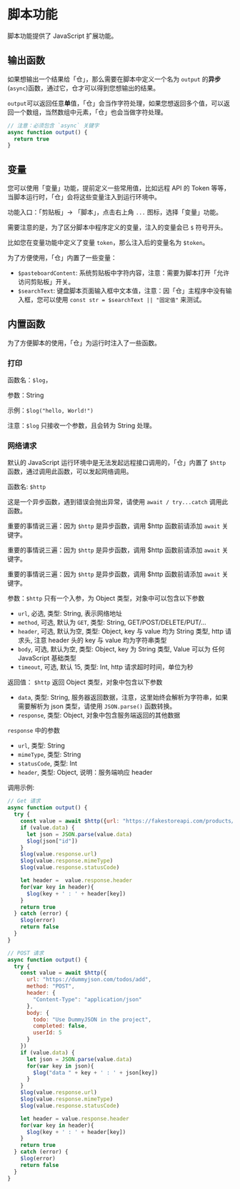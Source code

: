 # 脚本功能

脚本功能提供了 JavaScript 扩展功能。

## 输出函数

如果想输出一个结果给「仓」，那么需要在脚本中定义一个名为 `output` 的**异步**(`async`)函数，通过它，仓才可以得到您想输出的结果。

`output`可以返回任意**单**值，「仓」会当作字符处理，如果您想返回多个值，可以返回一个数组，当然数组中元素，「仓」也会当做字符处理。

```javascript
// 注意：必须包含 `async` 关键字
async function output() {
  return true
}
```

## 变量

您可以使用「变量」功能，提前定义一些常用值，比如远程 API 的 Token 等等，当脚本运行时，「仓」会将这些变量注入到运行环境中。

功能入口：「剪贴板」-> 「脚本」，点击右上角 `...` 图标，选择「变量」功能。

需要注意的是，为了区分脚本中程序定义的变量，注入的变量会已 `$` 符号开头。

比如您在变量功能中定义了变量 `token`，那么注入后的变量名为 `$token`。


为了方便使用，「仓」内置了一些变量：

* `$pasteboardContent`: 系统剪贴板中字符内容，注意：需要为脚本打开「允许访问剪贴板」开关。
* `$searchText`: 键盘脚本页面输入框中文本值，注意：因「仓」主程序中没有输入框，您可以使用 `const str = $searchText || "固定值"` 来测试。

## 内置函数

为了方便脚本的使用，「仓」为运行时注入了一些函数。

### 打印

函数名：`$log`，

参数：String

示例：`$log("hello, World!")`

注意：`$log` 只接收一个参数，且会转为 String 处理。

### 网络请求

默认的 JavaScript 运行环境中是无法发起远程接口调用的，「仓」内置了 `$http` 函数，通过调用此函数，可以发起网络调用。

函数名: `$http`

这是一个异步函数，遇到错误会抛出异常，请使用 `await / try...catch` 调用此函数。

重要的事情说三遍：因为 `$http` 是异步函数，调用 $http 函数前请添加 `await` 关键字。

重要的事情说三遍：因为 `$http` 是异步函数，调用 $http 函数前请添加 `await` 关键字。

重要的事情说三遍：因为 `$http` 是异步函数，调用 $http 函数前请添加 `await` 关键字。


参数：`$http` 只有一个入参，为 Object 类型，对象中可以包含以下参数

* `url`, 必选, 类型: String, 表示网络地址
* `method`, 可选, 默认为 `GET`, 类型: String, GET/POST/DELETE/PUT/...
* `header`, 可选, 默认为空, 类型: Object, key 与 value 均为 String 类型, http 请求头, 注意 header 头的 key 与 value 均为字符串类型
* `body`, 可选, 默认为空, 类型: Object, key 为 String 类型, Value 可以为 任何 JavaScript 基础类型
* `timeout`, 可选, 默认 15, 类型: Int, http 请求超时时间，单位为秒

返回值： `$http` 返回 Object 类型，对象中包含以下参数

* `data`, 类型: String, 服务器返回数据，注意，这里始终会解析为字符串，如果需要解析为 json 类型，请使用 `JSON.parse()` 函数转换。
* `response`, 类型: Object, 对象中包含服务端返回的其他数据

`response` 中的参数

* `url`, 类型: String
* `mimeType`, 类型: String
* `statusCode`, 类型: Int
* `header`, 类型: Object, 说明：服务端响应 header


调用示例:

```javascript
// Get 请求
async function output() {
  try {
    const value = await $http({url: "https://fakestoreapi.com/products/1"})
    if (value.data) {
      let json = JSON.parse(value.data)
      $log(json["id"])
    }
    $log(value.response.url)
    $log(value.response.mimeType)
    $log(value.response.statusCode)

    let header =  value.response.header
    for(var key in header){
      $log(key + ' : ' + header[key])
    }
    return true
  } catch (error) {
    $log(error)
    return false
  }
}

// POST 请求
async function output() {
  try {
    const value = await $http({
      url: "https://dummyjson.com/todos/add",
      method: "POST",
      header: {
        "Content-Type": "application/json"
      },
      body: {
        todo: "Use DummyJSON in the project",
        completed: false,
        userId: 5
      }
    })
    if (value.data) {
      let json = JSON.parse(value.data)
      for(var key in json){
        $log("data " + key + ' : ' + json[key])
      }
    }
    $log(value.response.url)
    $log(value.response.mimeType)
    $log(value.response.statusCode)

    let header = value.response.header
    for(var key in header){
      $log(key + ' : ' + header[key])
    }
    return true
  } catch (error) {
    $log(error)
    return false
  }
}
```
